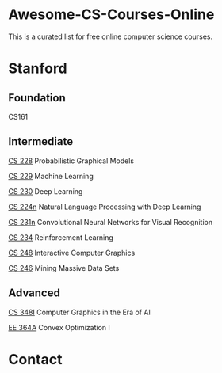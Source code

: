 # Awesome-CS-Courses-Online
This is a curated list for free online computer science courses. 

# Stanford

## Foundation
CS161

## Intermediate

[CS 228](https://ermongroup.github.io/cs228/) Probabilistic Graphical Models

[CS 229](http://cs229.stanford.edu/) Machine Learning

[CS 230](https://cs230.stanford.edu/) Deep Learning

[CS 224n](http://web.stanford.edu/class/cs224n/) Natural Language Processing with Deep Learning

[CS 231n](http://cs231n.stanford.edu/) Convolutional Neural Networks for Visual Recognition

[CS 234](https://web.stanford.edu/class/cs234/) Reinforcement Learning 

[CS 248](http://cs248.stanford.edu/winter21) Interactive Computer Graphics

[CS 246](https://web.stanford.edu/class/cs246/) Mining Massive Data Sets

## Advanced

[CS 348I](http://cs348i.stanford.edu/) Computer Graphics in the Era of AI

[EE 364A](https://web.stanford.edu/class/ee364a/) Convex Optimization I

# Contact
